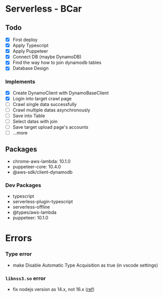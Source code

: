 # Serverless - BCar

## Todo
- [x] First deploy
- [x] Apply Typescript
- [x] Apply Puppeteer
- [x] Connect DB (maybe DynamoDB)
- [x] Find the way how to join dynamodb tables
- [x] Database Design
### Implements
- [x] Create DynamoClient with DynamoBaseClient 
- [x] Login into target crawl page
- [ ] Crawl single data successfully
- [ ] Crawl multiple datas asynchronously
- [ ] Save into Table
- [ ] Select datas with join
- [ ] Save target upload page's accounts
- [ ] ...more

## Packages
- chrome-aws-lambda: 10.1.0
- puppeteer-core: 10.4.0
- @aws-sdk/client-dynamodb
### Dev Packages
- typescript
- serverless-plugin-typescript
- serverless-offline
- @types/aws-lambda
- puppeteer: 10.1.0

# Errors
### Type error
- make Disable Automatic Type Acquisition as true (in vscode settings)
### `libnss3.so` error
- fix nodejs version as 14.x, not 16.x ([ref](https://github.com/alixaxel/chrome-aws-lambda/issues/164#issuecomment-1126808120))
